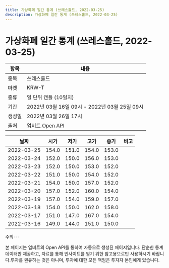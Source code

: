 ```yaml
---
title: 가상화폐 일간 통계 (쓰레스홀드, 2022-03-25)
description: 가상화폐 일간 통계 (쓰레스홀드, 2022-03-25)
---
```


가상화폐 일간 통계 (쓰레스홀드, 2022-03-25)
===

|항목|내용|
|--|--|
|종목|쓰레스홀드|
|마켓|KRW-T|
|종류|일 단위 캔들 (10일치)|
|기간|2022년 03월 16일 09시 - 2022년 03월 25일 09시|
|생성일|2022년 03월 26일 17시|
|출처|[업비트 Open API](https://docs.upbit.com)|


|날짜|시가|저가|고가|종가|비고|
|--|--|--|--|--|--|
|2022-03-25|154.0|151.0|154.0|153.0|    |
|2022-03-24|152.0|150.0|156.0|153.0|    |
|2022-03-23|152.0|150.0|153.0|152.0|    |
|2022-03-22|151.0|150.0|154.0|152.0|    |
|2022-03-21|154.0|150.0|157.0|152.0|    |
|2022-03-20|157.0|152.0|160.0|154.0|    |
|2022-03-19|157.0|154.0|159.0|157.0|    |
|2022-03-18|154.0|150.0|162.0|158.0|    |
|2022-03-17|151.0|147.0|167.0|154.0|    |
|2022-03-16|149.0|144.0|151.0|150.0|    |


주의---

본 페이지는 업비트의 Open API를 통하여 자동으로 생성된 페이지입니다. 단순한 통계 데이터만 제공하고, 자료를 통해 인사이트를 얻기 위한 참고용으로만 사용하시기 바랍니다.투자를 권유하는 것은 아니며, 투자에 대한 모든 책임은 투자자 본인에게 있습니다.